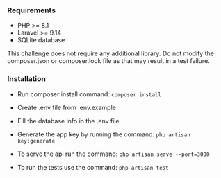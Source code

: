 ### Requirements
- PHP >= 8.1
- Laravel >= 9.14
- SQLite database

 This challenge does not require any additional library. Do not modify the composer.json or composer.lock file as that may result in a test failure.

### Installation

- Run composer install command: `composer install`

- Create .env file from .env.example

- Fill the database info in the .env file

- Generate the app key by running the command: `php artisan key:generate`

- To serve the api run the command: `php artisan serve --port=3000`

- To run the tests use the command: `php artisan test`
